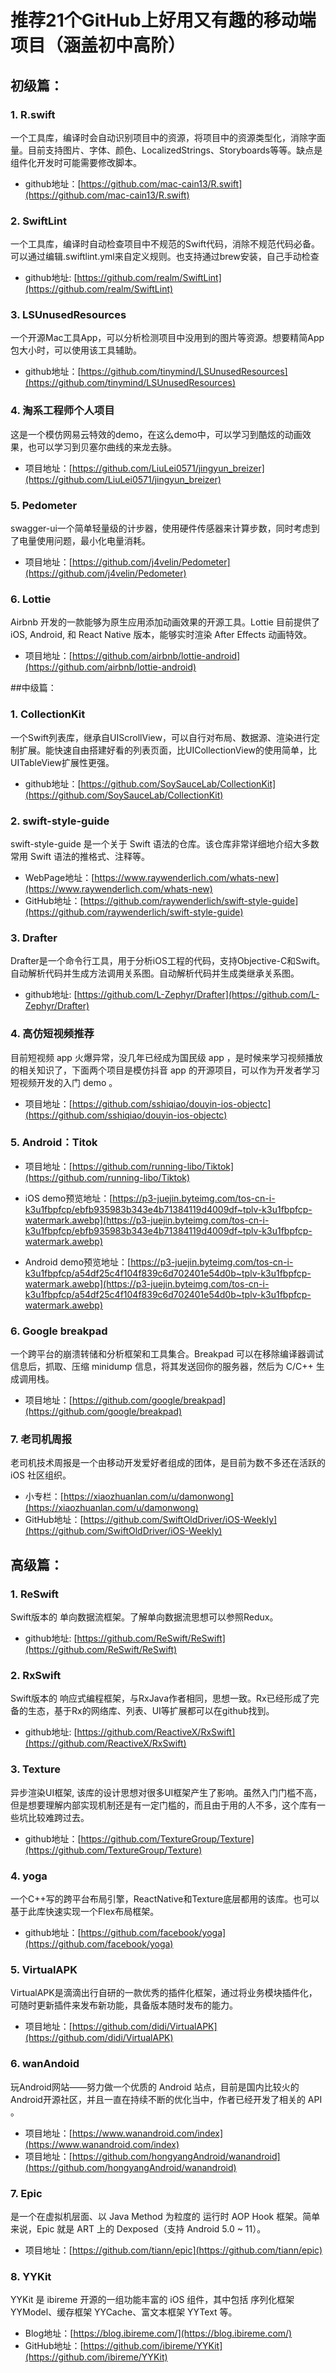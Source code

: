 # 推荐21个GitHub上好用又有趣的移动端项目（涵盖初中高阶）

## 初级篇：

### 1. R.swift

一个工具库，编译时会自动识别项目中的资源，将项目中的资源类型化，消除字面量。目前支持图片、字体、颜色、LocalizedStrings、Storyboards等等。缺点是组件化开发时可能需要修改脚本。

* github地址：[https://github.com/mac-cain13/R.swift](https://github.com/mac-cain13/R.swift)

### 2. SwiftLint

一个工具库，编译时自动检查项目中不规范的Swift代码，消除不规范代码必备。可以通过编辑.swiftlint.yml来自定义规则。也支持通过brew安装，自己手动检查

* github地址: [https://github.com/realm/SwiftLint](https://github.com/realm/SwiftLint)

### 3. LSUnusedResources

一个开源Mac工具App，可以分析检测项目中没用到的图片等资源。想要精简App包大小时，可以使用该工具辅助。

* github地址：[https://github.com/tinymind/LSUnusedResources](https://github.com/tinymind/LSUnusedResources)

### 4. 淘系工程师个人项目

这是一个模仿网易云特效的demo，在这么demo中，可以学习到酷炫的动画效果，也可以学习到贝塞尔曲线的来龙去脉。

* 项目地址：[https://github.com/LiuLei0571/jingyun_breizer](https://github.com/LiuLei0571/jingyun_breizer)

### 5.  Pedometer

swagger-ui一个简单轻量级的计步器，使用硬件传感器来计算步数，同时考虑到了电量使用问题，最小化电量消耗。


* 项目地址：[https://github.com/j4velin/Pedometer](https://github.com/j4velin/Pedometer)

### 6. Lottie

Airbnb 开发的一款能够为原生应用添加动画效果的开源工具。Lottie 目前提供了 iOS, Android, 和 React Native 版本，能够实时渲染 After Effects 动画特效。


* 项目地址：[https://github.com/airbnb/lottie-android](https://github.com/airbnb/lottie-android)

##中级篇：

### 1. CollectionKit

一个Swift列表库，继承自UIScrollView，可以自行对布局、数据源、渲染进行定制扩展。能快速自由搭建好看的列表页面，比UICollectionView的使用简单，比UITableView扩展性更强。


* github地址：[https://github.com/SoySauceLab/CollectionKit](https://github.com/SoySauceLab/CollectionKit)

### 2. swift-style-guide

swift-style-guide 是一个关于 Swift 语法的仓库。该仓库非常详细地介绍大多数常用 Swift 语法的推格式、注释等。


* WebPage地址：[https://www.raywenderlich.com/whats-new](https://www.raywenderlich.com/whats-new)
* GitHub地址：[https://github.com/raywenderlich/swift-style-guide](https://github.com/raywenderlich/swift-style-guide)

### 3. Drafter

Drafter是一个命令行工具，用于分析iOS工程的代码，支持Objective-C和Swift。自动解析代码并生成方法调用关系图。自动解析代码并生成类继承关系图。


* github地址: [https://github.com/L-Zephyr/Drafter](https://github.com/L-Zephyr/Drafter)

### 4. 高仿短视频推荐

目前短视频 app 火爆异常，没几年已经成为国民级 app ，是时候来学习视频播放的相关知识了，下面两个项目是模仿抖音 app 的开源项目，可以作为开发者学习短视频开发的入门 demo 。


* 项目地址：[https://github.com/sshiqiao/douyin-ios-objectc](https://github.com/sshiqiao/douyin-ios-objectc)

### 5. Android：Titok

* 项目地址：[https://github.com/running-libo/Tiktok](https://github.com/running-libo/Tiktok)

* iOS demo预览地址：[https://p3-juejin.byteimg.com/tos-cn-i-k3u1fbpfcp/ebfb935983b343e4b71384119d4009df~tplv-k3u1fbpfcp-watermark.awebp](https://p3-juejin.byteimg.com/tos-cn-i-k3u1fbpfcp/ebfb935983b343e4b71384119d4009df~tplv-k3u1fbpfcp-watermark.awebp)

* Android demo预览地址：[https://p3-juejin.byteimg.com/tos-cn-i-k3u1fbpfcp/a54df25c4f104f839c6d702401e54d0b~tplv-k3u1fbpfcp-watermark.awebp](https://p3-juejin.byteimg.com/tos-cn-i-k3u1fbpfcp/a54df25c4f104f839c6d702401e54d0b~tplv-k3u1fbpfcp-watermark.awebp)

### 6. Google breakpad

一个跨平台的崩溃转储和分析框架和工具集合。Breakpad 可以在移除编译器调试信息后，抓取、压缩 minidump 信息，将其发送回你的服务器，然后为 C/C++ 生成调用栈。

* 项目地址：[https://github.com/google/breakpad](https://github.com/google/breakpad)

### 7. 老司机周报

老司机技术周报是一个由移动开发爱好者组成的团体，是目前为数不多还在活跃的 iOS 社区组织。


* 小专栏：[https://xiaozhuanlan.com/u/damonwong](https://xiaozhuanlan.com/u/damonwong)
* GitHub地址：[https://github.com/SwiftOldDriver/iOS-Weekly](https://github.com/SwiftOldDriver/iOS-Weekly)

## 高级篇：

### 1. ReSwift

Swift版本的 单向数据流框架。了解单向数据流思想可以参照Redux。

* github地址: [https://github.com/ReSwift/ReSwift](https://github.com/ReSwift/ReSwift)

### 2. RxSwift

Swift版本的 响应式编程框架，与RxJava作者相同，思想一致。Rx已经形成了完备的生态，基于Rx的网络库、列表、UI等扩展都可以在github找到。

* github地址: [https://github.com/ReactiveX/RxSwift](https://github.com/ReactiveX/RxSwift)

### 3. Texture

异步渲染UI框架, 该库的设计思想对很多UI框架产生了影响。虽然入门门槛不高，但是想要理解内部实现机制还是有一定门槛的，而且由于用的人不多，这个库有一些坑比较难跨过去。

* github地址：[https://github.com/TextureGroup/Texture](https://github.com/TextureGroup/Texture)

### 4. yoga

一个C++写的跨平台布局引擎，ReactNative和Texture底层都用的该库。也可以基于此库快速实现一个Flex布局框架。

* github地址：[https://github.com/facebook/yoga](https://github.com/facebook/yoga)

### 5. VirtualAPK

VirtualAPK是滴滴出行自研的一款优秀的插件化框架，通过将业务模块插件化，可随时更新插件来发布新功能，具备版本随时发布的能力。

* 项目地址：[https://github.com/didi/VirtualAPK](https://github.com/didi/VirtualAPK)

### 6. wanAndoid

玩Android网站——努力做一个优质的 Android 站点，目前是国内比较火的Android开源社区，并且一直在持续不断的优化当中，作者已经开发了相关的 API 。

* 项目地址：[https://www.wanandroid.com/index](https://www.wanandroid.com/index)
* 项目地址：[https://github.com/hongyangAndroid/wanandroid](https://github.com/hongyangAndroid/wanandroid)

### 7. Epic

是一个在虚拟机层面、以 Java Method 为粒度的 运行时 AOP Hook 框架。简单来说，Epic 就是 ART 上的 Dexposed（支持 Android 5.0 ~ 11）。

* 项目地址：[https://github.com/tiann/epic](https://github.com/tiann/epic)

### 8. YYKit

YYKit 是 ibireme 开源的一组功能丰富的 iOS 组件，其中包括 序列化框架 YYModel、缓存框架 YYCache、富文本框架 YYText 等。

* Blog地址：[https://blog.ibireme.com/](https://blog.ibireme.com/)
* GitHub地址：[https://github.com/ibireme/YYKit](https://github.com/ibireme/YYKit)
